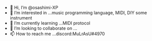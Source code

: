 - 👋 Hi, I’m @osashimi-XP
- 👀 I’m interested in ...music programming language, MIDI, DIY some instrument
- 🌱 I’m currently learning ...MIDI protocol
- 💞️ I’m looking to collaborate on ...
- 📫 How to reach me ...discord:MuLrAsU#4970

<!---
osashimi-XP/osashimi-XP is a ✨ special ✨ repository because its `README.md` (this file) appears on your GitHub profile.
You can click the Preview link to take a look at your changes.
--->
